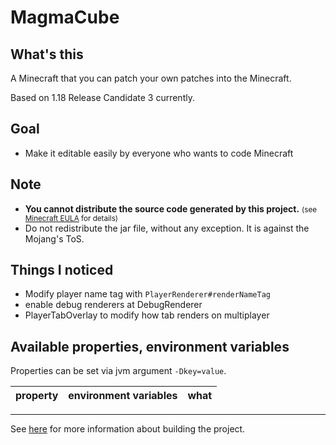 # MagmaCube

## What's this

A Minecraft that you can patch your own patches into the Minecraft.

Based on 1.18 Release Candidate 3 currently.

## Goal
- Make it editable easily by everyone who wants to code Minecraft

## Note
- **You cannot distribute the source code generated by this project.** <small>(see [Minecraft EULA](https://account.mojang.com/documents/minecraft_eula) for details)</small>
- Do not redistribute the jar file, without any exception. It is against the Mojang's ToS.

## Things I noticed
- Modify player name tag with `PlayerRenderer#renderNameTag`
- enable debug renderers at DebugRenderer
- PlayerTabOverlay to modify how tab renders on multiplayer

## Available properties, environment variables
Properties can be set via jvm argument `-Dkey=value`.

| property | environment variables | what |
| --- | --- | --- |

----

See [here](CONTRIBUTING.md) for more information about building the project.
